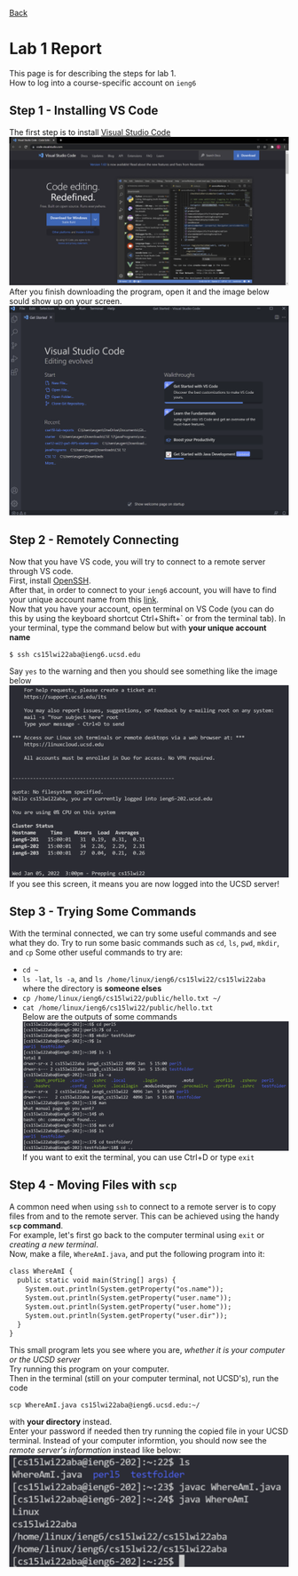 [Back](https://playereugene.github.io/cse15l-lab-reports/)
# Lab 1 Report
This page is for describing the steps for lab 1.\
How to log into a course-specific account on `ieng6`

## Step 1 - Installing VS Code
The first step is to install [Visual Studio Code](https://code.visualstudio.com/)
![VS code download page](lab1Images/vscode_download.png)
After you finish downloading the program, open it and the image below sould show up on your screen.
![opened VS code](lab1Images/vscodeopen.png)

## Step 2 - Remotely Connecting
Now that you have VS code, you will try to connect to a remote server through VS code.\
First, install [OpenSSH](https://docs.microsoft.com/en-us/windows-server/administration/openssh/openssh_install_firstuse).\
After that, in order to connect to your `ieng6` account, you will have to find your unique account name from this [link](https://sdacs.ucsd.edu/~icc/index.php).\
Now that you have your account, open terminal on VS Code (you can do this by using the keyboard shortcut Ctrl+Shift+` or from the terminal tab). In your terminal, type the command below but with **your unique account name**
```
$ ssh cs15lwi22aba@ieng6.ucsd.edu
```
Say `yes` to the warning and then you should see something like the image below
![Connection Screen](lab1Images/terminallogin.png)
If you see this screen, it means you are now logged into the UCSD server!

## Step 3 - Trying Some Commands
With the terminal connected, we can try some useful commands and see what they do. Try to run some basic commands such as `cd`, `ls`, `pwd`, `mkdir`, and `cp`
Some other useful commands to try are:
* `cd ~`
* `ls -lat`, `ls -a`, and `ls /home/linux/ieng6/cs15lwi22/cs15lwi22aba` where the directory is **someone elses**
* `cp /home/linux/ieng6/cs15lwi22/public/hello.txt ~/`
* `cat /home/linux/ieng6/cs15lwi22/public/hello.txt`\
Below are the outputs of some commands
![Example Commands](lab1Images/testcommands.png)
If you want to exit the terminal, you can use Ctrl+D or type `exit`

## Step 4 - Moving Files with `scp`
A common need when using `ssh` to connect to a remote server is to copy files from and to the remote server. This can be achieved using the handy **`scp` command**.\
For example, let's first go back to the computer terminal using `exit` or *creating a new terminal*.\
Now, make a file, `WhereAmI.java`, and put the following program into it:
```
class WhereAmI {
  public static void main(String[] args) {
    System.out.println(System.getProperty("os.name"));
    System.out.println(System.getProperty("user.name"));
    System.out.println(System.getProperty("user.home"));
    System.out.println(System.getProperty("user.dir"));
  }
}
```
This small program lets you see where you are, *whether it is your computer or the UCSD server*\
Try running this program on your computer.\
Then in the terminal (still on your computer terminal, not UCSD's), run the code
```
scp WhereAmI.java cs15lwi22aba@ieng6.ucsd.edu:~/
```
with **your directory** instead.\
Enter your password if needed then try running the copied file in your UCSD terminal. Instead of your computer informtion, you should now see the *remote server's information* instead like below:
![Where Am I in server](lab1Images/whereami.png)
